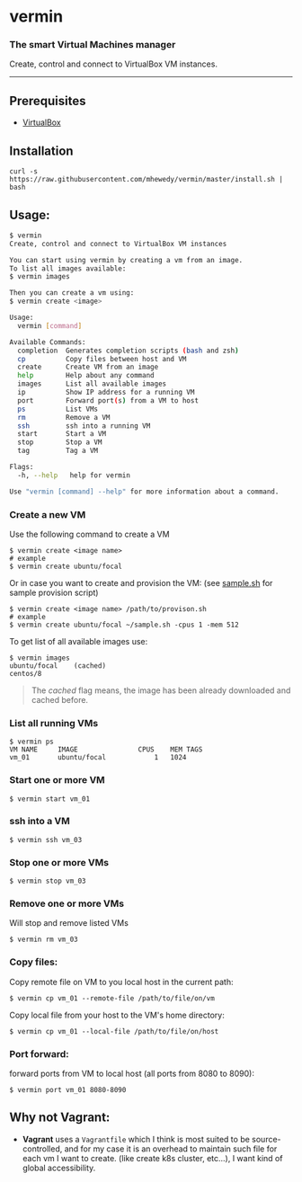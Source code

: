 # vermin
### The smart Virtual Machines manager    

Create, control and connect to VirtualBox VM instances.

----
## Prerequisites
* [VirtualBox](https://www.virtualbox.org/wiki/Downloads)

## Installation
`curl -s https://raw.githubusercontent.com/mhewedy/vermin/master/install.sh | bash`

## Usage:

```bash
$ vermin
Create, control and connect to VirtualBox VM instances

You can start using vermin by creating a vm from an image.
To list all images available:
$ vermin images

Then you can create a vm using:
$ vermin create <image>

Usage:
  vermin [command]

Available Commands:
  completion  Generates completion scripts (bash and zsh)
  cp          Copy files between host and VM
  create      Create VM from an image
  help        Help about any command
  images      List all available images
  ip          Show IP address for a running VM
  port        Forward port(s) from a VM to host
  ps          List VMs
  rm          Remove a VM
  ssh         ssh into a running VM
  start       Start a VM
  stop        Stop a VM
  tag         Tag a VM

Flags:
  -h, --help   help for vermin

Use "vermin [command] --help" for more information about a command.
```

### Create a new VM
Use the following command to create a VM

```
$ vermin create <image name>
# example
$ vermin create ubuntu/focal
```
Or in case you want to create and provision the VM: (see [sample.sh](https://github.com/mhewedy/vermin/blob/master/etc/samples-provision/sample.sh) for sample provision script)
```
$ vermin create <image name> /path/to/provison.sh 
# example
$ vermin create ubuntu/focal ~/sample.sh -cpus 1 -mem 512
```

To get list of all available images use:
```
$ vermin images
ubuntu/focal	(cached)
centos/8
```
> The *cached* flag means, the image has been already downloaded and cached before.

### List all running VMs
```
$ vermin ps
VM NAME		IMAGE				CPUS	MEM	TAGS
vm_01		ubuntu/focal			1	1024
```

### Start one or more VM
```
$ vermin start vm_01
```

### ssh into a VM
```
$ vermin ssh vm_03
```

### Stop one or more VMs
```
$ vermin stop vm_03
```

### Remove one or more VMs
Will stop and remove listed VMs
```
$ vermin rm vm_03
```

### Copy files:
Copy remote file on VM to you local host in the current path:
```
$ vermin cp vm_01 --remote-file /path/to/file/on/vm
```

Copy local file from your host to the VM's home directory:
```
$ vermin cp vm_01 --local-file /path/to/file/on/host
```

### Port forward:
forward ports from VM to local host (all ports from 8080 to 8090):
```
$ vermin port vm_01 8080-8090
```

## Why not Vagrant:
* **Vagrant** uses a `Vagrantfile` which I think is most suited to be source-controlled, and for my case it is an overhead to maintain such file for each vm I want to create. (like create k8s cluster, etc...), I want kind of global accessibility.
